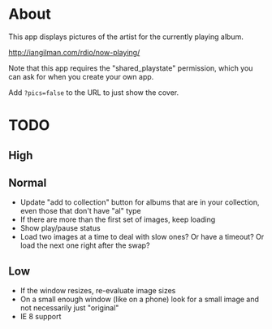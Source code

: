 # About

This app displays pictures of the artist for the currently playing album.

http://iangilman.com/rdio/now-playing/

Note that this app requires the "shared_playstate" permission, which you can ask for when you create your own app.

Add `?pics=false` to the URL to just show the cover.

# TODO

## High

## Normal

* Update "add to collection" button for albums that are in your collection, even those that don't have "al" type
* If there are more than the first set of images, keep loading
* Show play/pause status
* Load two images at a time to deal with slow ones? Or have a timeout? Or load the next one right after the swap? 

## Low

* If the window resizes, re-evaluate image sizes
* On a small enough window (like on a phone) look for a small image and not necessarily just "original"
* IE 8 support

